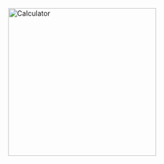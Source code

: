 <!DOCTYPE html>
<html lang="en">
<head>
  <meta charset="UTF-8">
  <meta name="viewport" content="width=device-width, initial-scale=1.0">

</head>
<body>
  <img  src="https://github.com/bsenator/calculator/assets/69959722/dfd7510e-d8ab-4c75-b84b-0b21c01a4565" alt="Calculator" width="300" height="300" >
</body>
</html>

